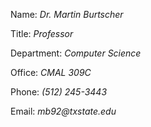 Name: _Dr. Martin Burtscher_

Title: _Professor_

Department: _Computer Science_

Office: _CMAL 309C_

Phone: _(512) 245-3443_

Email: _mb92@txstate.edu_

